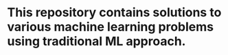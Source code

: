 # This repository contains solutions to various machine learning problems using traditional ML approach.

